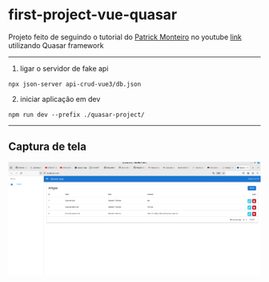 # first-project-vue-quasar
Projeto feito de seguindo o tutorial do [Patrick Monteiro](https://github.com/patrickmonteiro) no youtube [link](https://www.youtube.com/watch?v=8Qz1ONUlZDM&list=PLBjvYfV_TvwKsZMouKKzBdyjiZnA-XHrn&index=1) utilizando Quasar framework 

<hr>

1. ligar o servidor de fake api
```
npx json-server api-crud-vue3/db.json 
```
2. iniciar aplicação em dev
```
npm run dev --prefix ./quasar-project/
```

<hr>

## Captura de tela
![imagem](./img/printscreen.png)